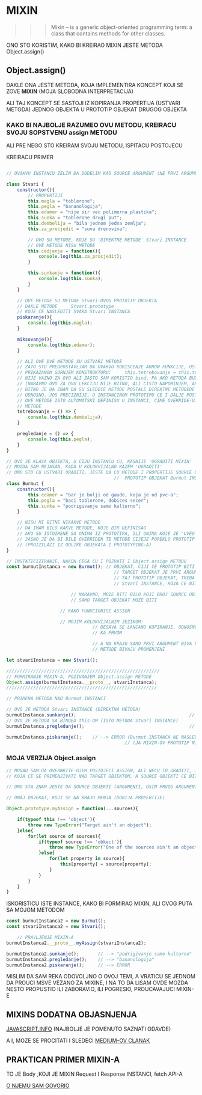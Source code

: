 # MIXIN

>>> Mixin – is a generic object-oriented programming term: a class that contains methods for other classes.

ONO STO KORISTIM, KAKO BI KREIRAO MIXIN JESTE METODA Object.assign()

## Object.assign()

DAKLE ONA JESTE METODA, KOJA IMPLEMENTIRA KONCEPT KOJI SE ZOVE **MIXIN** (MOJA SLOBODNA INTERPRETACIJA)

ALI TAJ KONCEPT SE SASTOJI IZ KOPIRANJA PROPERTIJA (USTVARI METODA) JEDNOG OBJEKTA U PROTOTIP OBJEKAT DRUGOG OBJEKTA

### KAKO BI NAJBOLJE RAZUMEO OVU METODU, KREIRACU SVOJU SOPSTVENU assign METODU

ALI PRE NEGO STO KREIRAM SVOJU METODU, ISPITACU POSTOJECU

KREIRACU PRIMER

```javascript

// OVAKVU INSTANCU ZELIM DA DODELIM KAO SOURCE ARGUMENT (NE PRVI ARGUMENT), Object.assign METODE (PRVI ARGUMENT SE NAZIVA TARGET-OM)

class Stvari {
    constructor(){
        // PROPERTIJI
        this.magla = "toblerone";
        this.pegla = "bananologija";
        this.edamer = "nije sir vec polimerna plastika";
        this.sunka = "toblerone drugi put";
        this.dembelija = "bila jednom jedna zemlja";
        this.za_procjedit = "suva drenovina";

        // OVO SU METODE, KOJE SU 'DIREKTNE METODE' Stvari INSTANCE
        // OVE METODE NISU METODE 
        this.cedjenje = function(){
            console.log(this.za_procjedit);
        }

        this.sunkanje = function(){
            console.log(this.sunka);
        }
    }

    // OVE METODE SU METODE Stvari-OVOG PROTOTIP OBJEKTA
    // DAKLE METODE     Stvari.prototype 
    // KOJE CE NASLEDITI SVAKA Stvari INSTANCA
    piskaranje(){
        console.log(this.magla);
    }

    miksovanje(){
        console.log(this.edamer);
    }

    // ALI OVE DVE METODE SU USTVARI METODE
    // ZATO STO PREDPOSTAVLJAM DA OVAKVO KORISCENJE ARROW FUNKCIJE, USTVARI RADI SLEDECE U
    // PRIKAZANOM GORNJEM KONSTRUKTORU:     this.tetrebovanje = this.tetrebovanje.bind(this)
    // NIJE VAZNO ZA OVO ALI ZASTO SAM KORISTIO bind, PA AKO METODA BUDE PROMENILA CONTEXT 
    // (NARAVNO OVO ZA OVU LEKCIJU NIJE BITNO, ALI CISTO NAPOMINJEM, AKO ZABORAVIM)
    // BITNO JE DA ZNAM DA SU SLEDECE METODE POSTALE DIREKTNE METODEDE INSTANCI
    // ODNOSNO, JOS PRECIZNIJE, U INSTANCINOM PROTOTIPU CE I DALJE POSTOJATI OVE METODE, ALI SU
    // OVE METODE ISTO AUTOMATSKI DEFINISU U INSTANCI, CIME OVERRIDE-UJU PROTOTIPOVE ISTOIMENE
    // METODE
    tetrebovanje = () => {
        console.log(this.dembelija);
    }

    pregledanje = () => {
        console.log(this.pegla);
    }
}

// OVO JE KLASA OBJEKTA, U CIJU INSTANCU CU, KASNIJE 'UGRADITI MIXIN'
// MOZDA SAM NEJASAN, KADA U KOLOKVIJALNO KAZEM 'UGRADITI'
// ONO STO CU USTVARI URADITI, JESTE DA CU METODE I PROPERTIJE SOURCE OBJEKTA, PREKOPIRATI U 
                                        //  PROTOTIP OBJEKAT Burmut INSTANCE
class Burmut {
    constructor(){
        this.edamer = "bar je bolji od gaude, koja je od pvc-a";
        this.pegla = "baci toblerone, dobices secer";
        this.sunka = "podrigivanje samo kulturno";
    }

    // NISU MI BITNE NIKAKVE METODE
    // DA IMAM BILO KAKVE METODE, KOJE BIH DEFINISAO
    // AKO SU ISTOIMENE SA ONIMA IZ PROTOTIPA, ILI ONIMA KOJE JE 'UVEO MIXIN'
    // JASNO JE DA BI BILE OVERRIDEN TE METODE CIJEJE POREKLO PROTOTIP ILI MIXIN
    // (PROIZILAZI IZ ODLIKE OBJEKATA I PROTOTYPING-A)
}

// INSTATICIZIRANJE, NAKON CEGA CU I POZVATI I Object.assign METODU
const burmutInstanca = new Burmut(); // OBJEKAT, CIJI CE PROTOTIP BITI TARGET OBJEKAT
                                        // TARGET OBJEKAT JE PRVI ARGUMENT Object.assign METODE
                                        // TAJ PROTOTIP OBJEKAT, TREBA DA DOBIJE SVE METODE I PROPERTIJE
                                        // Stvari INSTANCE, KOJA CE BITI SOURCE OBJEKAT, A TO JE DRUGI ARGUMENT

                        // NARAVNO, MOZE BITI BILO KOJI BROJ SOURCE OBJEKATA, KOJI OSTAJU NA KRAJU NEPROMENJENI
                        // SAMO TARGET OBJEKAT MOZE BITI 

                    // KAKO FUNKCIONISE ASSIGN

                    // MOJIM KOLOKVIJALNIM JEZIKOM:
                                // DESAVA SE LANCANO KOPIRANJE, ODNOSNO OVERWRITE-OVANJE OD POSLEDNJEG ARGUMENT OBJEKTA
                                // KA PRVOM

                                // A NA KRAJU SAMO PRVI ARGUMENT BIVA PROMENJEN, ODNOSNO SAMO NJEGOVI PROPERTIJI I
                                // METODE BIVAJU PROMENJENI

let stvariInstanca = new Stvari();

/////////////////////////////////////////////////////////
// FORMIRANJE MIXIN-A, POZIVANJEM Object.assign METODE
Object.assign(burmutInstanca.__proto__, stvariInstanca);
////////////////////////////////////////////////////////

// PRIMENA METODA NAD Burmut INSTANCI

// OVO JE METODA Stvari INSTANCE (DIREKTNA METODA)
burmutInstanca.sunkanje();                                          // --> "podrigivanje samo kulturno"
// OVO JE METODA SA BINDED this-OM (ISTO METODA Stvari INSTANCE)
burmutInstanca.pregledanje();                                       // --> "bananologija"

burmutInstanca.piskaranje();    // --> ERROR (Burmut INSTANCA NE NASLEDJUJE METODE OD MIXINOVOG PROTOTIPA)
                                            // (JA MIXIN-OV PROTOTIP NISAM PROSLEDIO)
```

### MOJA VERZIJA Object.assign

```JAVASCRIPT
// MOGAO SAM DA OVERWRITE-UJEM POSTOJECI ASSIGN, ALI NECU TO URADITI, JER ZELIM DA NAPRAVIM ASSIGN FUNKCIJU
// KOJA CE SE PRIMENJIVATI NAD TARGET OBJEKTOM, A SOURCE OBJEKTI CE BITI ARGUMENTI

// ONO STA ZNAM JESTE DA SOURCE OBJEKTI (ARGUMENTI, OSIM PRVOG ARGUMENTA) Object.assign METODE, OSTAJU NEPROMENJENI

// ONAJ OBJEKAT, KOJI SE NA KRAJU MENJA (DOBIJA PROPERTIJE)

Object.prototype.myAssign = function(...sources){

    if(typeof this !== 'object'){
        throw new TypeError("Target ain't an object");
    }else{
        for(let source of sources){
            if(typeof source !== 'obkect'){
                throw new TypeError("One of the sources ain't an object");
            }else{
                for(let property in source){
                    this[property] = source[property];
                }
            }
        }
    }
}
```

ISKORISTICU ISTE INSTANCE, KAKO BI FORMIRAO MIXIN, ALI OVOG PUTA SA MOJOM METODOM

```JAVASCRIPT
const burmutInstanca2 = new Burmut();
const stvariInstanca2 = new Stvari();

    // PRAVLJENJE MIXIN-A
burmutInstanca2.__proto__.myAssign(stvariInstanca2);

burmutInstanca2.sunkanje();       // --> "podrigivanje samo kulturno"
burmutInstanca2.pregledanje();    // --> "bananologija"
burmutInstanca2.piskaranje();     // --> ERROR
```

MISLIM DA SAM REKA ODOVOLJNO O OVOJ TEMI, A VRATICU SE JEDNOM DA PROUCI MSVE VEZANO ZA MIXINE, I NA TO DA LISAM OVDE MOZDA NESTO PROPUSTIO ILI ZABORAVIO, ILI POGRESIO, PROUCAVAJUCI MIXIN-E

## MIXINS DODATNA OBJASNJENJA

[JAVASCRIPT.INFO](https://javascript.info/mixins) (NAJBOLJE JE POMENUTO SAZNATI ODAVDE)

A I, MOZE SE PROCITATI I SLEDECI [MEDIUM-OV CLANAK](https://blog.bitsrc.io/understanding-mixins-in-javascript-de5d3e02b466)

## PRAKTICAN PRIMER MIXIN-A

TO JE Body ,KOJI JE MIXIN Request I Response INSTANCI, fetch API-A

[O NJEMU SAM GOVORIO](https://github.com/Rade58/apis_trying_out_and_practicing/blob/master/PROGRESSIVE%20WEB%20APPS/IMPORTANT%20PWA%20NOTES/fetch%20API%20(PODSECANJE%20I%20DODATNA%20ZAPAZANJA)/1.%20BELESKE%20ZA%20fetch.md#body-jeste-mixin-a-on-je-i-readablestream-first_quarter_moon)